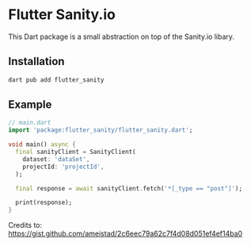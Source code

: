 # Flutter Sanity.io

This Dart package is a small abstraction on top of the Sanity.io libary.

## Installation 

```sh
dart pub add flutter_sanity
```

## Example

```dart
// main.dart
import 'package:flutter_sanity/flutter_sanity.dart';

void main() async {
  final sanityClient = SanityClient(
    dataset: 'dataSet',
    projectId: 'projectId',
  );

  final response = await sanityClient.fetch('*[_type == "post"]');

  print(response);
}
```

Credits to: https://gist.github.com/ameistad/2c6eec79a62c7f4d08d051ef4ef14ba0